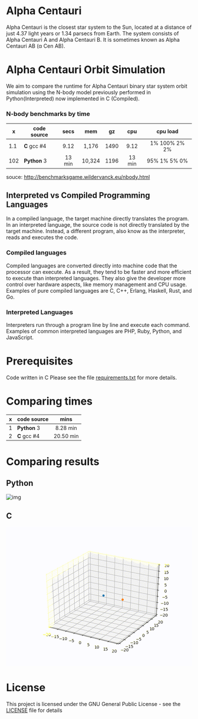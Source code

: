 # Alpha Centauri
Alpha Centauri is the closest star system to the Sun, located at a distance of just 4.37 light years or 1.34 parsecs from Earth. The system consists of Alpha Centauri A and Alpha Centauri B. It is sometimes known as Alpha Centauri AB (α Cen AB).

# Alpha Centauri Orbit Simulation
We aim to compare the runtime for Alpha Centauri binary star system orbit simulation using the N-body model previously performed in Python(Interpreted) now implemented in C (Compiled).

### N-body benchmarks by time
| x |  code source |  secs |   mem |   gz |  cpu |   cpu load   | 
|---|--------------|:-----:|:-----:|:----:|:----:|:------------:|
|1.1| __C__ gcc #4 |  9.12 | 1,176 | 1490 | 9.12 | 1% 100% 2% 2%|
|102| __Python__ 3 | 13 min| 10,324| 1196 |13 min| 95% 1% 5% 0% |

souce: http://benchmarksgame.wildervanck.eu/nbody.html

## Interpreted vs Compiled Programming Languages
In a compiled language, the target machine directly translates the program. In an interpreted language, the source code is not directly translated by the target machine. Instead, a different program, also know as the interpreter, reads and executes the code.

### Compiled languages
Compiled languages are converted directly into machine code that the processor can execute. As a result, they tend to be faster and more efficient to execute than interpreted languages. They also give the developer more control over hardware aspects, like memory management and CPU usage.
Examples of pure compiled languages are C, C++, Erlang, Haskell, Rust, and Go.

### Interpreted Languages
Interpreters run through a program line by line and execute each command.
Examples of common interpreted languages are PHP, Ruby, Python, and JavaScript.

# Prerequisites
Code written in C 
Please see the file [requirements.txt](requirements.txt) for more details.

# Comparing times
| x |  code source |  mins |   
|---|--------------|:-----:|
|1| __Python__ 3 | 8.28 min|
|2| __C__ gcc #4 |  20.50 min | 

# Comparing results
## Python
![img](alpha_centauri.png=300x300)

## C
![](AlphaCenteuri1.gif)


# License
This project is licensed under the GNU General Public License - see the [LICENSE](LICENSE) file for details

